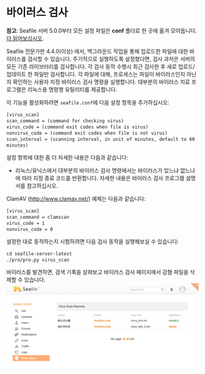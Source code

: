 # 바이러스 검사

**참고**: Seafile 서버 5.0.0부터 모든 설정 파일은 **conf** 폴더로 한 곳에 옮겨 모아둡니다. [더 읽어보십시오](../deploy/new_directory_layout_5_0_0.md).

Seafile 전문가판 4.4.0(이상) 에서, 백그라운드 작업을 통해 업로드한 파일에 대한 바이러스를 검사할 수 있습니다. 주기적으로 실행하도록 설정했다면, 검사 과저은 서버의 모든 기존 라이브러리를 검사합니다. 각 검사 동작 수행시 최근 검사한 후 새로 업로드/업데이트 한 파일만 검사합니다. 각 파일에 대해, 프로세스는 파일이 바이러스인지 아닌지 확인하는 사용자 지정 바이러스 검사 명령을 실행합니다. 대부분의 바이러스 치료 프로그램은 리눅스용 명령행 유틸리티를 제공합니다.

이 기능을 활성화하려면 `seafile.conf`에 다음 설정 항목을 추가하십시오:

```
[virus_scan]
scan_command = (command for checking virus)
virus_code = (command exit codes when file is virus)
nonvirus_code = (command exit codes when file is not virus)
scan_interval = (scanning interval, in unit of minutes, default to 60 minutes)
```

설정 항목에 대한 좀 더 자세한 내용은 다음과 같습니다:

* 리눅스/유닉스에서 대부분의 바이러스 검사 명령에서는 바이러스가 있느냐 없느냐에 따라 지정 종료 코드를 반환합니다. 자세한 내용은 바이러스 검사 프로그램 설명서를 참고하십시오.

ClamAV (http://www.clamav.net/) 예제는 다음과 같습니다:

```
[virus_scan]
scan_command = clamscan
virus_code = 1
nonvirus_code = 0
```

설정한 대로 동작하는지 시험하려면 다음 검사 동작을 실행해보실 수 있습니다:

```
cd seafile-server-latest
./pro/pro.py virus_scan
```

바이러스를 발견하면, 검색 기록을 살펴보고 바이러스 검사 페이지에서 감혐 파일을 삭제할 수 있습니다.
![virus-scan](../images/virus-scan.png)

